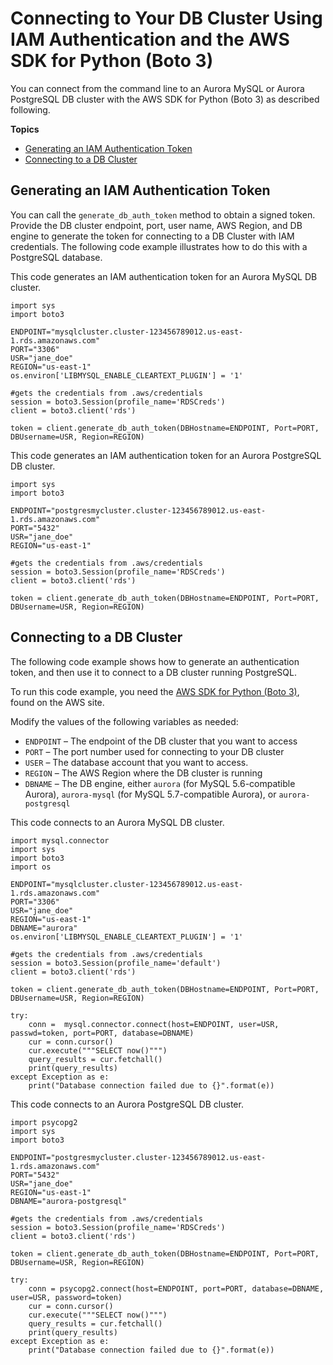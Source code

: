 # Connecting to Your DB Cluster Using IAM Authentication and the AWS SDK for Python \(Boto 3\)<a name="UsingWithRDS.IAMDBAuth.Connecting.Python"></a>

You can connect from the command line to an Aurora MySQL or Aurora PostgreSQL DB cluster with the AWS SDK for Python \(Boto 3\) as described following\.

**Topics**
+ [Generating an IAM Authentication Token](#UsingWithRDS.IAMDBAuth.Connecting.Python.AuthToken)
+ [Connecting to a DB Cluster](#UsingWithRDS.IAMDBAuth.Connecting.Python.AuthToken.Connect)

## Generating an IAM Authentication Token<a name="UsingWithRDS.IAMDBAuth.Connecting.Python.AuthToken"></a>

You can call the `generate_db_auth_token` method to obtain a signed token\. Provide the DB cluster endpoint, port, user name, AWS Region, and DB engine to generate the token for connecting to a DB Cluster with IAM credentials\. The following code example illustrates how to do this with a PostgreSQL database\.

This code generates an IAM authentication token for an Aurora MySQL DB cluster\.

```
import sys
import boto3

ENDPOINT="mysqlcluster.cluster-123456789012.us-east-1.rds.amazonaws.com"
PORT="3306"
USR="jane_doe"
REGION="us-east-1"
os.environ['LIBMYSQL_ENABLE_CLEARTEXT_PLUGIN'] = '1'

#gets the credentials from .aws/credentials
session = boto3.Session(profile_name='RDSCreds')
client = boto3.client('rds')

token = client.generate_db_auth_token(DBHostname=ENDPOINT, Port=PORT, DBUsername=USR, Region=REGION)
```

This code generates an IAM authentication token for an Aurora PostgreSQL DB cluster\.

```
import sys
import boto3

ENDPOINT="postgresmycluster.cluster-123456789012.us-east-1.rds.amazonaws.com"
PORT="5432"
USR="jane_doe"
REGION="us-east-1"

#gets the credentials from .aws/credentials
session = boto3.Session(profile_name='RDSCreds')
client = boto3.client('rds')

token = client.generate_db_auth_token(DBHostname=ENDPOINT, Port=PORT, DBUsername=USR, Region=REGION)
```

## Connecting to a DB Cluster<a name="UsingWithRDS.IAMDBAuth.Connecting.Python.AuthToken.Connect"></a>

The following code example shows how to generate an authentication token, and then use it to connect to a DB cluster running PostgreSQL\. 

To run this code example, you need the [AWS SDK for Python \(Boto 3\)](http://aws.amazon.com/sdk-for-python/), found on the AWS site\.

Modify the values of the following variables as needed:
+ `ENDPOINT` – The endpoint of the DB cluster that you want to access
+ `PORT` – The port number used for connecting to your DB cluster
+ `USER` – The database account that you want to access\.
+ `REGION` – The AWS Region where the DB cluster is running
+ `DBNAME` – The DB engine, either  `aurora` \(for MySQL 5\.6\-compatible Aurora\), `aurora-mysql` \(for MySQL 5\.7\-compatible Aurora\), or `aurora-postgresql`

This code connects to an Aurora MySQL DB cluster\.

```
import mysql.connector
import sys
import boto3
import os

ENDPOINT="mysqlcluster.cluster-123456789012.us-east-1.rds.amazonaws.com"
PORT="3306"
USR="jane_doe"
REGION="us-east-1"
DBNAME="aurora"
os.environ['LIBMYSQL_ENABLE_CLEARTEXT_PLUGIN'] = '1'

#gets the credentials from .aws/credentials
session = boto3.Session(profile_name='default')
client = boto3.client('rds')

token = client.generate_db_auth_token(DBHostname=ENDPOINT, Port=PORT, DBUsername=USR, Region=REGION)

try:
    conn =  mysql.connector.connect(host=ENDPOINT, user=USR, passwd=token, port=PORT, database=DBNAME)
    cur = conn.cursor()
    cur.execute("""SELECT now()""")
    query_results = cur.fetchall()
    print(query_results)
except Exception as e:
    print("Database connection failed due to {}".format(e))
```

This code connects to an Aurora PostgreSQL DB cluster\.

```
import psycopg2
import sys
import boto3

ENDPOINT="postgresmycluster.cluster-123456789012.us-east-1.rds.amazonaws.com"
PORT="5432"
USR="jane_doe"
REGION="us-east-1"
DBNAME="aurora-postgresql"

#gets the credentials from .aws/credentials
session = boto3.Session(profile_name='RDSCreds')
client = boto3.client('rds')

token = client.generate_db_auth_token(DBHostname=ENDPOINT, Port=PORT, DBUsername=USR, Region=REGION)

try:
    conn = psycopg2.connect(host=ENDPOINT, port=PORT, database=DBNAME, user=USR, password=token)
    cur = conn.cursor()
    cur.execute("""SELECT now()""")
    query_results = cur.fetchall()
    print(query_results)
except Exception as e:
    print("Database connection failed due to {}".format(e))
```